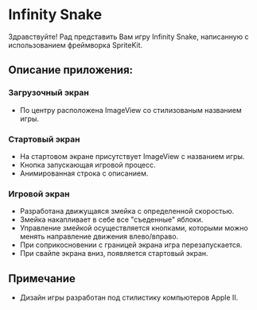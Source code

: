 # Infinity Snake

Здравствуйте! Рад представить Вам игру Infinity Snake, написанную с использованием фреймворка SpriteKit.

## Описание приложения:

### Загрузочный экран
+ По центру расположена ImageView со стилизованым названием игры.

### Стартовый экран
+ На стартовом экране присутствует ImageView с названием игры.
+ Кнопка запускающая игровой процесс.
+ Анимированная строка с описанием.

### Игровой экран
+ Разработана движущаяся змейка с определенной скоростью.
+ Змейка накапливает в себе все "съеденные" яблоки.
+ Управление змейкой осуществляется кнопками, которыми можно менять направление движения влево/вправо.
+ При соприкосновении с границей экрана игра перезапускается.
+ При свайпе экрана вниз, появляется стартовый экран.

## Примечание
+ Дизайн игры разработан под стилистику компьютеров Apple II.
